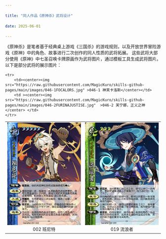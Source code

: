 ```yaml
---

title: "同人作品《原神杀》武将设计"

date: 2025-06-01

---
```


  《原神杀》是笔者基于经典桌上游戏《三国杀》的游戏规则，以及开放世界冒险游戏《原神》中的角色、故事进行二次创作的同人性质的武将拓展。
  这些武将大部分使用《原神》中七圣召唤卡牌原画作为武将图片，通过模板工具生成武将图片。
  以下是部分武将的展示图片：
  <table>
    <tr>
        <td ><center><img src="https://raw.githubusercontent.com/MagicKuro/skills-github-pages/main/images/002BENNETT.jpg" >002 班尼特 </center></td>
        <td ><center><img src="https://raw.githubusercontent.com/MagicKuro/skills-github-pages/main/images/019WANDERER.jpg"  >019 流浪者</center></td>
    </tr>

    <tr>
        <td><center><img src="https://raw.githubusercontent.com/MagicKuro/skills-github-pages/main/images/046-1FOCALORS.jpg" >046-1 神芙卡洛斯</center></td>
        <td ><center><img src="https://raw.githubusercontent.com/MagicKuro/skills-github-pages/main/images/046-2FURINAJUSTISE.jpg"  >046-2 芙宁娜，正义之神</center> </td>
    </tr>
</table>

